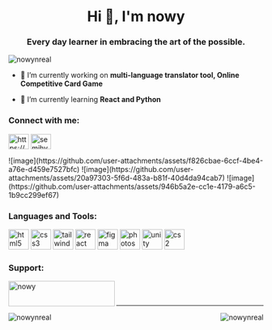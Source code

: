 <h1 align="center">Hi 👋, I'm nowy</h1>
<h3 align="center">Every day learner in embracing the art of the possible.</h3>

<p align="left"> <img src="https://komarev.com/ghpvc/?username=nowynreal&label=Profile%20views&color=740d91&style=flat" alt="nowynreal" /> </p>

- 🔭 I’m currently working on **multi-language translator tool, Online Competitive Card Game**

- 🌱 I’m currently learning **React and Python**

<h3 align="left">Connect with me:</h3>
<p align="left">
<a href="https://www.linkedin.com/in/semihyckn/" target="blank"><img align="center" src="https://raw.githubusercontent.com/rahuldkjain/github-profile-readme-generator/master/src/images/icons/Social/linked-in-alt.svg" alt="https://www.linkedin.com/in/semihyckn/" height="30" width="40" /></a>
<a href="https://instagram.com/semihyckn" target="blank"><img align="center" src="https://raw.githubusercontent.com/rahuldkjain/github-profile-readme-generator/master/src/images/icons/Social/instagram.svg" alt="semihyckn" height="30" width="40" /></a>
</p>
![image](https://github.com/user-attachments/assets/f826cbae-6ccf-4be4-a76e-d459e7527bfc)
![image](https://github.com/user-attachments/assets/20a97303-5f6d-483a-b81f-40d4da94cab7)
![image](https://github.com/user-attachments/assets/946b5a2e-cc1e-4179-a6c5-1b9cc299ef67)


<h3 align="left">Languages and Tools:</h3>
<p align="left">
  <img src="https://github.com/user-attachments/assets/cd223b61-634a-400d-ae95-0193bb986be2" fill="#ffffff" alt="html5" width="40" height="40"/> 
  <img src="https://github.com/user-attachments/assets/f826cbae-6ccf-4be4-a76e-d459e7527bfc" fill="#ffffff" alt="css3" width="40" height="40"/> 
  <img src="https://github.com/user-attachments/assets/20a97303-5f6d-483a-b81f-40d4da94cab7" fill="#ffffff" alt="tailwind" width="40" height="40"/> 
  <img src="https://github.com/user-attachments/assets/946b5a2e-cc1e-4179-a6c5-1b9cc299ef67" fill="#ffffff" alt="react" width="40" height="40"/> 
  <img src="https://github.com/user-attachments/assets/bb22fdf5-5136-46ec-b521-c057f9441e35" fill="#ffffff" alt="figma" width="40" height="40"/> 
  <img src="https://upload.wikimedia.org/wikipedia/commons/a/af/Adobe_Photoshop_CC_icon.svg" fill="#ffffff" alt="photoshop" width="40" height="40"/> 
  <img src="https://github.com/user-attachments/assets/48432372-08d9-40a9-a647-3f3021b55238" fill="#ffffff" alt="unity" width="40" height="40"/>
  <img src="https://github.com/user-attachments/assets/f699fece-5019-4d06-8cac-d3226b48aa47" fill="#ffffff" alt="cs2" width="40" height="40"/></p>

<h3 align="left">Support:</h3>

<p><a href="https://www.buymeacoffee.com/nowy"> <img align="left" src="https://cdn.buymeacoffee.com/buttons/v2/default-yellow.png" height="50" width="210" alt="nowy" /></a></p><br><br>

---

<p><img align="right"src="https://github-readme-stats.vercel.app/api/top-langs?username=nowynreal&show_icons=true&theme=dark&locale=en&layout=compact" alt="nowynreal" /></p>

<p><img align="left" src="https://github-readme-streak-stats.herokuapp.com/?user=nowynreal&theme=dark" alt="nowynreal" /></p>
